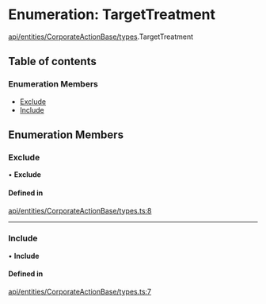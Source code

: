 # Enumeration: TargetTreatment

[api/entities/CorporateActionBase/types](../wiki/api.entities.CorporateActionBase.types).TargetTreatment

## Table of contents

### Enumeration Members

- [Exclude](../wiki/api.entities.CorporateActionBase.types.TargetTreatment#exclude)
- [Include](../wiki/api.entities.CorporateActionBase.types.TargetTreatment#include)

## Enumeration Members

### Exclude

• **Exclude**

#### Defined in

[api/entities/CorporateActionBase/types.ts:8](https://github.com/PolymathNetwork/polymesh-sdk/blob/49113a20/src/api/entities/CorporateActionBase/types.ts#L8)

___

### Include

• **Include**

#### Defined in

[api/entities/CorporateActionBase/types.ts:7](https://github.com/PolymathNetwork/polymesh-sdk/blob/49113a20/src/api/entities/CorporateActionBase/types.ts#L7)
